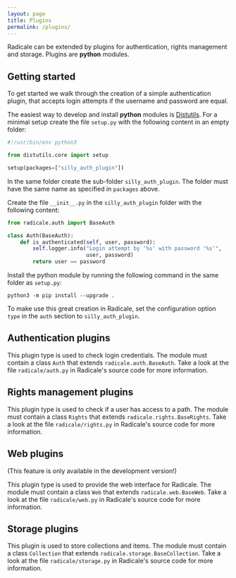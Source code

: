 ```yaml
---
layout: page
title: Plugins
permalink: /plugins/
---
```


Radicale can be extended by plugins for authentication, rights management and
storage. Plugins are **python** modules.

## Getting started

To get started we walk through the creation of a simple authentication
plugin, that accepts login attempts if the username and password are equal.

The easiest way to develop and install **python** modules is
[Distutils](https://docs.python.org/3/distutils/setupscript.html).
For a minimal setup create the file `setup.py` with the following content
in an empty folder:

```python
#!/usr/bin/env python3

from distutils.core import setup

setup(packages=["silly_auth_plugin"])
```

In the same folder create the sub-folder `silly_auth_plugin`. The folder
must have the same name as specified in `packages` above.

Create the file `__init__.py` in the `silly_auth_plugin` folder with the
following content:

```python
from radicale.auth import BaseAuth

class Auth(BaseAuth):
    def is_authenticated(self, user, password):
        self.logger.info("Login attempt by '%s' with password '%s'",
                         user, password)
        return user == password
```

Install the python module by running the following command in the same folder
as `setup.py`:
```shell
python3 -m pip install --upgrade .
```

To make use this great creation in Radicale, set the configuration option
`type` in the `auth` section to `silly_auth_plugin`.

## Authentication plugins
This plugin type is used to check login credentials.
The module must contain a class `Auth` that extends
`radicale.auth.BaseAuth`. Take a look at the file `radicale/auth.py` in
Radicale's source code for more information.

## Rights management plugins
This plugin type is used to check if a user has access to a path.
The module must contain a class `Rights` that extends
`radicale.rights.BaseRights`. Take a look at the file `radicale/rights.py` in
Radicale's source code for more information.

## Web plugins
(This feature is only available in the development version!)

This plugin type is used to provide the web interface for Radicale.
The module must contain a class `Web` that extends
`radicale.web.BaseWeb`. Take a look at the file `radicale/web.py` in
Radicale's source code for more information.

## Storage plugins
This plugin is used to store collections and items.
The module must contain a class `Collection` that extends
`radicale.storage.BaseCollection`. Take a look at the file `radicale/storage.py`
in Radicale's source code for more information.
